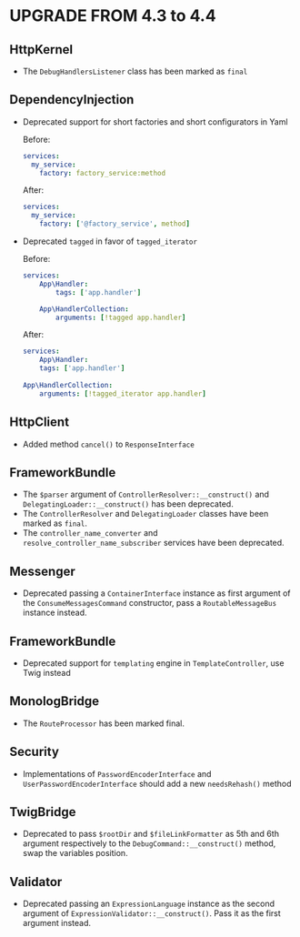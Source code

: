 UPGRADE FROM 4.3 to 4.4
=======================

HttpKernel
----------

 * The `DebugHandlersListener` class has been marked as `final`

DependencyInjection
-------------------

 * Deprecated support for short factories and short configurators in Yaml

   Before:
   ```yaml
   services:
     my_service:
       factory: factory_service:method
   ```

   After:
   ```yaml
   services:
     my_service:
       factory: ['@factory_service', method]
   ```
 * Deprecated `tagged` in favor of `tagged_iterator`

   Before:
   ```yaml
   services:
       App\Handler:
           tags: ['app.handler']
   
       App\HandlerCollection:
           arguments: [!tagged app.handler]
   ```

   After:
   ```yaml
   services:
       App\Handler:
       tags: ['app.handler']
    
   App\HandlerCollection:
       arguments: [!tagged_iterator app.handler]
   ```

HttpClient
----------

 * Added method `cancel()` to `ResponseInterface`

FrameworkBundle
---------------

 * The `$parser` argument of `ControllerResolver::__construct()` and `DelegatingLoader::__construct()`
   has been deprecated.
 * The `ControllerResolver` and `DelegatingLoader` classes have been marked as `final`.
 * The `controller_name_converter` and `resolve_controller_name_subscriber` services have been deprecated.

Messenger
---------

 * Deprecated passing a `ContainerInterface` instance as first argument of the `ConsumeMessagesCommand` constructor,
   pass a `RoutableMessageBus`  instance instead.

FrameworkBundle
---------------

 * Deprecated support for `templating` engine in `TemplateController`, use Twig instead

MonologBridge
--------------

 * The `RouteProcessor` has been marked final.

Security
--------

 * Implementations of `PasswordEncoderInterface` and `UserPasswordEncoderInterface` should add a new `needsRehash()` method

TwigBridge
----------

 * Deprecated to pass `$rootDir` and `$fileLinkFormatter` as 5th and 6th argument respectively to the 
   `DebugCommand::__construct()` method, swap the variables position.

Validator
---------

 * Deprecated passing an `ExpressionLanguage` instance as the second argument of `ExpressionValidator::__construct()`. 
   Pass it as the first argument instead.
